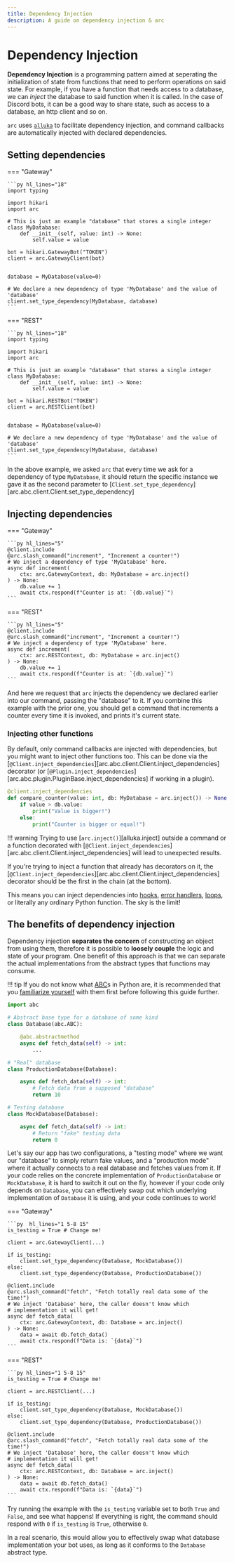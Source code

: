 ```yaml
---
title: Dependency Injection
description: A guide on dependency injection & arc
---
```


# Dependency Injection

**Dependency Injection** is a programming pattern aimed at seperating the initialization of state from functions that need to perform operations on said state. For example, if you have a function that needs access to a database, we can *inject* the database to said function when it is called. In the case of Discord bots, it can be a good way to share state, such as access to a database, an http client and so on.

`arc` uses [`alluka`](https://alluka.cursed.solutions/usage/) to facilitate dependency injection, and command callbacks are automatically injected with declared dependencies.

## Setting dependencies

=== "Gateway"

    ```py hl_lines="18"
    import typing

    import hikari
    import arc

    # This is just an example "database" that stores a single integer
    class MyDatabase:
        def __init__(self, value: int) -> None:
            self.value = value

    bot = hikari.GatewayBot("TOKEN")
    client = arc.GatewayClient(bot)


    database = MyDatabase(value=0)

    # We declare a new dependency of type 'MyDatabase' and the value of 'database'
    client.set_type_dependency(MyDatabase, database)
    ```

=== "REST"

    ```py hl_lines="18"
    import typing

    import hikari
    import arc

    # This is just an example "database" that stores a single integer
    class MyDatabase:
        def __init__(self, value: int) -> None:
            self.value = value

    bot = hikari.RESTBot("TOKEN")
    client = arc.RESTClient(bot)


    database = MyDatabase(value=0)

    # We declare a new dependency of type 'MyDatabase' and the value of 'database'
    client.set_type_dependency(MyDatabase, database)
    ```

In the above example, we asked `arc` that every time we ask for a dependency of type `MyDatabase`, it should return the specific instance we gave it as the second parameter to [`Client.set_type_dependency`][arc.abc.client.Client.set_type_dependency]

## Injecting dependencies

=== "Gateway"

    ```py hl_lines="5"
    @client.include
    @arc.slash_command("increment", "Increment a counter!")
    # We inject a dependency of type 'MyDatabase' here.
    async def increment(
        ctx: arc.GatewayContext, db: MyDatabase = arc.inject()
    ) -> None:
        db.value += 1
        await ctx.respond(f"Counter is at: `{db.value}`")
    ```

=== "REST"

    ```py hl_lines="5"
    @client.include
    @arc.slash_command("increment", "Increment a counter!")
    # We inject a dependency of type 'MyDatabase' here.
    async def increment(
        ctx: arc.RESTContext, db: MyDatabase = arc.inject()
    ) -> None:
        db.value += 1
        await ctx.respond(f"Counter is at: `{db.value}`")
    ```

And here we request that `arc` injects the dependency we declared earlier into our command, passing the "database" to it. If you combine this example with the prior one, you should get a command that increments a counter every time it is invoked, and prints it's current state.

### Injecting other functions

By default, only command callbacks are injected with dependencies, but you might want to inject other functions too. This can be done via the [`@Client.inject_dependencies`][arc.abc.client.Client.inject_dependencies] decorator (or [`@Plugin.inject_dependencies`][arc.abc.plugin.PluginBase.inject_dependencies] if working in a plugin).

```py hl_lines="1"
@client.inject_dependencies
def compare_counter(value: int, db: MyDatabase = arc.inject()) -> None:
    if value > db.value:
        print("Value is bigger!")
    else:
        print("Counter is bigger or equal!")
```

!!! warning
    Trying to use [`arc.inject()`][alluka.inject] outside a command or a function decorated with [`@Client.inject_dependencies`][arc.abc.client.Client.inject_dependencies] will lead to unexpected results.

If you're trying to inject a function that already has decorators on it, the [`@Client.inject_dependencies`][arc.abc.client.Client.inject_dependencies] decorator should be the first in the chain (at the bottom).

This means you can inject dependencies into [hooks](./hooks.md), [error handlers](./error_handling.md), [loops](./loops.md), or literally any ordinary Python function. The sky is the limit!

## The benefits of dependency injection

Dependency injection **separates the concern** of constructing an object from using them, therefore it is possible to **loosely couple** the logic and state of your program. One benefit of this approach is that we can separate the actual implementations from the abstract types that functions may consume.

!!! tip
    If you do not know what [ABC](https://docs.python.org/3/glossary.html#term-abstract-base-class "Abstract Base Class")s in Python are, it is recommended that you [familiarize yourself](https://docs.python.org/3/library/abc.html) with them first before following this guide further.

```py
import abc

# Abstract base type for a database of some kind
class Database(abc.ABC):

    @abc.abstractmethod
    async def fetch_data(self) -> int:
        ...

# "Real" database
class ProductionDatabase(Database):

    async def fetch_data(self) -> int:
        # Fetch data from a supposed "database"
        return 10

# Testing database
class MockDatabase(Database):

    async def fetch_data(self) -> int:
        # Return "fake" testing data
        return 0
```

Let's say our app has two configurations, a "testing mode" where we want our "database" to simply return fake values, and a "production mode" where it actually connects to a real database and fetches values from it. If your code relies on the concrete implementation of `ProductionDatabase` or `MockDatabase`, it is hard to switch it out on the fly, however if your code only depends on `Database`, you can effectively swap out which underlying implementation of `Database` it is using, and your code continues to work!

=== "Gateway"

    ```py  hl_lines="1 5-8 15"
    is_testing = True # Change me!

    client = arc.GatewayClient(...)

    if is_testing:
        client.set_type_dependency(Database, MockDatabase())
    else:
        client.set_type_dependency(Database, ProductionDatabase())

    @client.include
    @arc.slash_command("fetch", "Fetch totally real data some of the time!")
    # We inject 'Database' here, the caller doesn't know which
    # implementation it will get!
    async def fetch_data(
        ctx: arc.GatewayContext, db: Database = arc.inject()
    ) -> None:
        data = await db.fetch_data()
        await ctx.respond(f"Data is: `{data}`")
    ```

=== "REST"

    ```py hl_lines="1 5-8 15"
    is_testing = True # Change me!

    client = arc.RESTClient(...)

    if is_testing:
        client.set_type_dependency(Database, MockDatabase())
    else:
        client.set_type_dependency(Database, ProductionDatabase())

    @client.include
    @arc.slash_command("fetch", "Fetch totally real data some of the time!")
    # We inject 'Database' here, the caller doesn't know which
    # implementation it will get!
    async def fetch_data(
        ctx: arc.RESTContext, db: Database = arc.inject()
    ) -> None:
        data = await db.fetch_data()
        await ctx.respond(f"Data is: `{data}`")
    ```

Try running the example with the `is_testing` variable set to both `True` and `False`, and see what happens! If everything is right, the command should respond with `0` if `is_testing` is `True`, otherwise `0`.

In a real scenario, this would allow you to effectively swap what database implementation your bot uses, as long as it conforms to the `Database` abstract type.
